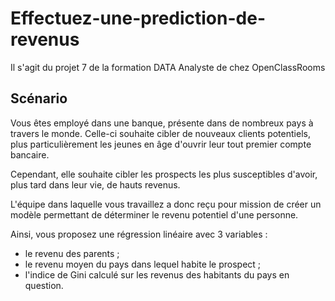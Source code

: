 # Effectuez-une-prediction-de-revenus
Il s'agit du projet 7 de la formation DATA Analyste de chez OpenClassRooms

## Scénario
Vous êtes employé dans une banque, présente dans de nombreux pays à travers le monde. Celle-ci souhaite cibler de nouveaux clients potentiels, plus particulièrement les jeunes en âge d'ouvrir leur tout premier compte bancaire.

Cependant, elle souhaite cibler les prospects les plus susceptibles d'avoir, plus tard dans leur vie, de hauts revenus.

L'équipe dans laquelle vous travaillez a donc reçu pour mission de créer un modèle permettant de déterminer le revenu potentiel d'une personne.

Ainsi, vous proposez une régression linéaire avec 3 variables :

- le revenu des parents ;
- le revenu moyen du pays dans lequel habite le prospect ;
- l'indice de Gini calculé sur les revenus des habitants du pays en question.
